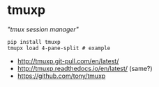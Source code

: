 # tmuxp

_"tmux session manager"_

```
pip install tmuxp
tmupx load 4-pane-split # example
```

* http://tmuxp.git-pull.com/en/latest/
* http://tmuxp.readthedocs.io/en/latest/ (same?)
* https://github.com/tony/tmuxp

